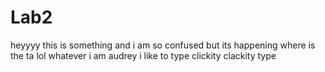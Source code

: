 # Lab2
heyyyy this is something and i am so confused but its happening where is the ta lol whatever
i am audrey i like to type clickity clackity type
